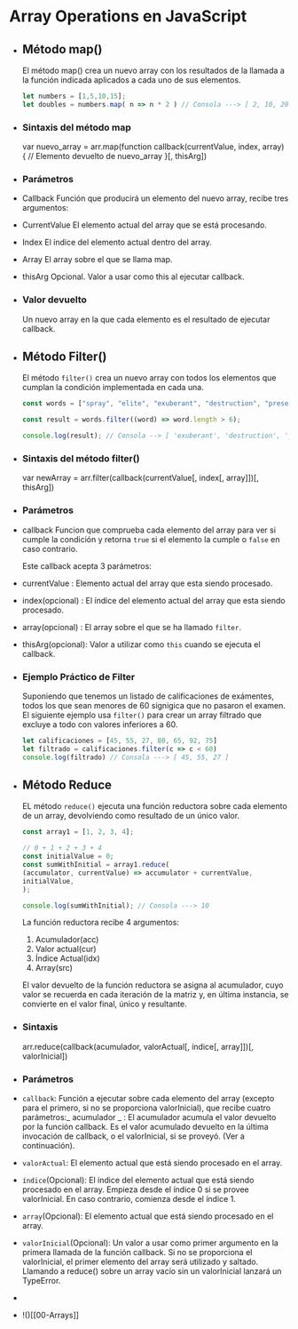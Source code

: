 # Array Operations en JavaScript
- ## Método map()
  
  El método map() crea un nuevo array con los resultados de la llamada a la función indicada aplicados a cada uno de sus elementos.
  
  ```js
  let numbers = [1,5,10,15];
  let doubles = numbers.map( n => n * 2 ) // Consola ---> [ 2, 10, 20, 30 ]
  ```
- ### Sintaxis del método map
  
  var nuevo_array = arr.map(function callback(currentValue, index, array) {
    // Elemento devuelto de nuevo_array
  }[, thisArg])
- ### Parámetros
- Callback
  Función que producirá un elemento del nuevo array, recibe tres argumentos:
- CurrentValue
  El elemento actual del array que se está procesando.
- Index
  El índice del elemento actual dentro del array.
- Array
  El array sobre el que se llama map.
- thisArg
  Opcional. Valor a usar como this al ejecutar callback.
- ### Valor devuelto
  Un nuevo array en la que cada elemento es el resultado de ejecutar callback.
- ## Método Filter()
  
  El método `filter()` crea un nuevo array con todos los elementos que cumplan la condición implementada en cada una.
  
  ```js
  const words = ["spray", "elite", "exuberant", "destruction", "present"];
  
  const result = words.filter((word) => word.length > 6);
  
  console.log(result); // Consola --> [ 'exuberant', 'destruction', 'present' ]
  ```
- ### Sintaxis del método filter()
  
  var newArray = arr.filter(callback(currentValue[, index[, array]])[, thisArg])
- ### Parámetros
- callback
  Funcion que comprueba cada elemento del array para ver si cumple la condición y retorna `true` si el elemento la cumple o `false` en caso contrario.
  
  Este callback acepta 3 parámetros:
- currentValue : Elemento actual del array que esta siendo procesado.
- index(opcional) : El índice del elemento actual del array que esta siendo procesado.
- array(opcional) : El array sobre el que se ha llamado `filter`.
- thisArg(opcional): Valor a utilizar como `this` cuando se ejecuta el callback.
- ### Ejemplo Práctico de Filter
  
  Suponiendo que tenemos un listado de calificaciones de exámentes, todos los que sean menores de 60 signigica que no pasaron el examen.
  El siguiente ejemplo usa `filter()` para crear un array filtrado que excluye a todo con valores inferiores a 60.
  
  ```js
  let calificaciones = [45, 55, 27, 80, 65, 92, 75]
  let filtrado = calificaciones.filter(c => c < 60)
  console.log(filtrado) // Consola ---> [ 45, 55, 27 ]
  ```
- ## Método Reduce
  
  EL método `reduce()` ejecuta una función reductora sobre cada elemento de un array, devolviendo como resultado de un único valor.
  
  ```js
  const array1 = [1, 2, 3, 4];
  
  // 0 + 1 + 2 + 3 + 4
  const initialValue = 0;
  const sumWithInitial = array1.reduce(
  (accumulator, currentValue) => accumulator + currentValue,
  initialValue,
  );
  
  console.log(sumWithInitial); // Consola ---> 10
  ```
  
  La función reductora recibe 4 argumentos:
  1. Acumulador(acc)
  2. Valor actual(cur)
  3. Índice Actual(idx)
  4. Array(src)
  
  El valor devuelto de la función reductora se asigna al acumulador, cuyo valor se recuerda en cada iteración de la matriz y, en última instancia, se convierte en el valor final, único y resultante.
- ### Sintaxis 
  
  arr.reduce(callback(acumulador, valorActual[, índice[, array]])[, valorInicial])
- ### Parámetros
- `callback`: Función a ejecutar sobre cada elemento del array (excepto para el primero, si no se proporciona valorInicial), que recibe cuatro parámetros:_ acumulador _ : El acumulador acumula el valor devuelto por la función callback. Es el valor acumulado devuelto en la última invocación de callback, o el valorInicial, si se proveyó. (Ver a continuación).
- `valorActual`: El elemento actual que está siendo procesado en el array.
- `índice`(Opcional): El índice del elemento actual que está siendo procesado en el array. Empieza desde el índice 0 si se provee valorInicial. En caso contrario, comienza desde el índice 1.
- `array`(Opcional): El elemento actual que está siendo procesado en el array.
- `valorInicial`(Opcional): Un valor a usar como primer argumento en la primera llamada de la función callback. Si no se proporciona el valorInicial, el primer elemento del array será utilizado y saltado. Llamando a reduce() sobre un array vacío sin un valorInicial lanzará un TypeError.
-
- !()[[00-Arrays]]